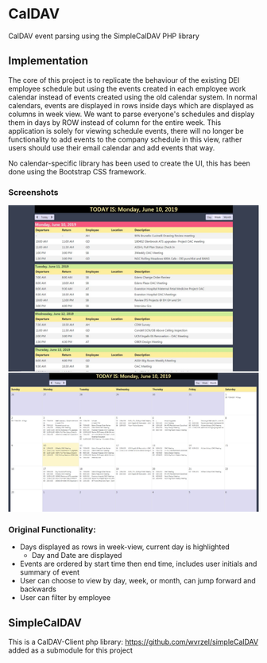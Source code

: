 # CalDAV
CalDAV event parsing using the SimpleCalDAV PHP library

## Implementation
The core of this project is to replicate the behaviour of the existing DEI employee schedule but using the events created in each employee work calendar instead of events created using the old calendar system. In normal calendars, events are displayed in rows inside days which are displayed as columns in week view. We want to parse everyone's schedules and display them in days by ROW instead of column for the entire week. This application is solely for viewing schedule events, there will no longer be functionality to add events to the company schedule in this view, rather users should use their email calendar and add events that way.

No calendar-specific library has been used to create the UI, this has been done using the Bootstrap CSS framework.

### Screenshots
![](images/caldav-01.JPG)
![](images/caldav-02.JPG)

### Original Functionality:
- Days displayed as rows in week-view, current day is highlighted
  - Day and Date are displayed
- Events are ordered by start time then end time, includes user initials and summary of event
- User can choose to view by day, week, or month, can jump forward and backwards 
- User can filter by employee

## SimpleCalDAV
This is a CalDAV-Client php library: https://github.com/wvrzel/simpleCalDAV
added as a submodule for this project
